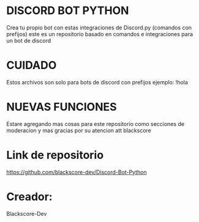 # DISCORD BOT PYTHON
Crea tu propio bot con estas integraciones de Discord.py (comandos con prefijos)
este es un repositorio basado en comandos e integraciones para un bot de discord

# CUIDADO 
Estos archivos son solo para bots de discord con prefijos
ejemplo: !hola

# NUEVAS FUNCIONES

Estare agregando mas cosas para este repositorio como secciones de moderacion y mas
gracias por su atencion att blackscore

# Link de repositorio 
https://github.com/blackscore-dev/Discord-Bot-Python

# Creador:
Blackscore-Dev
